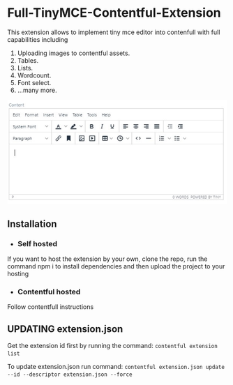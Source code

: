 # Full-TinyMCE-Contentful-Extension
This extension allows to implement tiny mce editor into contenfull with full capabilities including
1. Uploading images to contentful assets.
2. Tables.
3. Lists.
4. Wordcount.
5. Font select.
6. ...many more.

![aaaa](https://github.com/adventec/Full-TinyMCE-Contentful-Extension/blob/master/ScreenShot00130.jpg "aaaa")

## Installation
- ### Self hosted
If you want to host the extension by your own, clone the repo, run the command npm i to install dependencies and then upload the project to your hosting
- ### Contentful hosted
Follow contentfull instructions

## UPDATING extension.json
Get the extension id first by running the command: 
`contentful extension list`

To update extension.json run command: 
`contentful extension.json update --id --descriptor extension.json --force`
